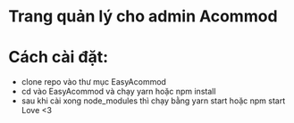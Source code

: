 # Trang quản lý cho admin Acommod
# Cách cài đặt:
- clone repo vào thư mục EasyAcommod
- cd vào EasyAcommod và chạy yarn hoặc npm install
- sau khi cài xong node_modules thì chạy bằng yarn start hoặc npm start
Love <3
